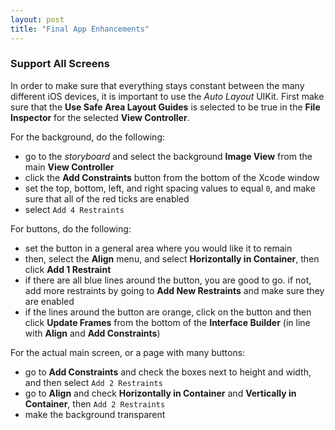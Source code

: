 ```yaml
---
layout: post
title: "Final App Enhancements"
---
```

### Support All Screens
In order to make sure that everything stays constant between the many different iOS devices,
it is important to use the *Auto Layout* UIKit.  First make sure that the **Use Safe Area Layout Guides** is
selected to be true in the **File Inspector** for the selected **View Controller**.

For the background, do the following:
  * go to the *storyboard* and select the background **Image View** from the main **View Controller**
  * click the **Add Constraints** button from the bottom of the Xcode window
  * set the top, bottom, left, and right spacing values to equal `0`, and make sure that
  all of the red ticks are enabled
  * select `Add 4 Restraints`

For buttons, do the following:
  * set the button in a general area where you would like it to remain
  * then, select the **Align** menu, and select **Horizontally in Container**, then click
  **Add 1 Restraint**
  * if there are all blue lines around the button, you are good to go. if not, add more restraints by going
  to **Add New Restraints** and make sure they are enabled
  * if the lines around the button are orange, click on the button and then click **Update Frames** from the
  bottom of the **Interface Builder** (in line with **Align** and **Add Constraints**)

For the actual main screen, or a page with many buttons:
  * go to **Add Constraints** and check the boxes next to height and width, and then select
  `Add 2 Restraints`
  * go to **Align** and check **Horizontally in Container** and **Vertically in Container**, then
  `Add 2 Restraints`
  * make the background transparent
